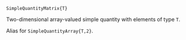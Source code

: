 ```
SimpleQuantityMatrix{T}
```

Two-dimensional array-valued simple quantity with elements of type `T`.

Alias for `SimpleQuantityArray{T,2}`.
